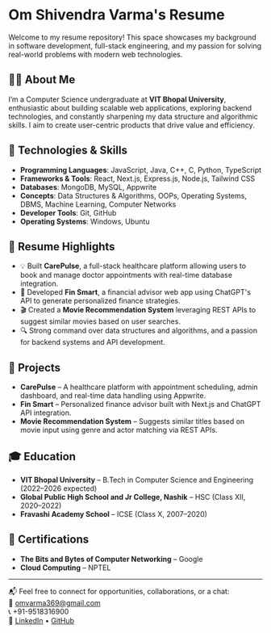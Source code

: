 # Om Shivendra Varma's Resume

Welcome to my resume repository! This space showcases my background in software development, full-stack engineering, and my passion for solving real-world problems with modern web technologies.

## 👨‍💻 About Me

I’m a Computer Science undergraduate at **VIT Bhopal University**, enthusiastic about building scalable web applications, exploring backend technologies, and constantly sharpening my data structure and algorithmic skills. I aim to create user-centric products that drive value and efficiency.

## 🧠 Technologies & Skills

- **Programming Languages**: JavaScript, Java, C++, C, Python, TypeScript  
- **Frameworks & Tools**: React, Next.js, Express.js, Node.js, Tailwind CSS  
- **Databases**: MongoDB, MySQL, Appwrite  
- **Concepts**: Data Structures & Algorithms, OOPs, Operating Systems, DBMS, Machine Learning, Computer Networks  
- **Developer Tools**: Git, GitHub  
- **Operating Systems**: Windows, Ubuntu  

## 🚀 Resume Highlights

- 💡 Built **CarePulse**, a full-stack healthcare platform allowing users to book and manage doctor appointments with real-time database integration.  
- 💬 Developed **Fin Smart**, a financial advisor web app using ChatGPT's API to generate personalized finance strategies.  
- 🎬 Created a **Movie Recommendation System** leveraging REST APIs to suggest similar movies based on user searches.  
- 🔍 Strong command over data structures and algorithms, and a passion for backend systems and API development.  

## 📄 Projects

- **CarePulse** – A healthcare platform with appointment scheduling, admin dashboard, and real-time data handling using Appwrite.  
- **Fin Smart** – Personalized finance advisor built with Next.js and ChatGPT API integration.  
- **Movie Recommendation System** – Suggests similar titles based on movie input using genre and actor matching via REST APIs.  

## 🎓 Education

- **VIT Bhopal University** – B.Tech in Computer Science and Engineering (2022–2026 expected)  
- **Global Public High School and Jr College, Nashik** – HSC (Class XII, 2020–2022)  
- **Fravashi Academy School** – ICSE (Class X, 2007–2020)  

## 📜 Certifications

- **The Bits and Bytes of Computer Networking** – Google  
- **Cloud Computing** – NPTEL  

---

📬 Feel free to connect for opportunities, collaborations, or a chat:  
📧 omvarma369@gmail.com  
📞 +91-9518316900  
🔗 [LinkedIn](https://www.linkedin.com/in/om-varma-16s) • [GitHub](https://github.com/OmVarma18)
